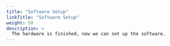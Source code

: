 ```yaml
---
title: "Software Setup"
linkTitle: "Software Setup"
weight: 50
description: >
  The hardware is finished, now we can set up the software.
---
```

